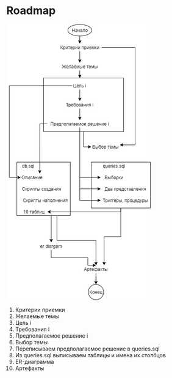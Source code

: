 # Roadmap

![roadmap](./doc-images/dependencies.png)

1. Критерии приемки
2. Желаемые темы
3. Цель i
4. Требования i
5. Предполагаемое решение i
6. Выбор темы
7. Переписываем предполагаемое решение в queries.sql
8. Из queries.sql выписываем таблицы и имена их столбцов
9. ER-диаграмма
10. Артефакты
